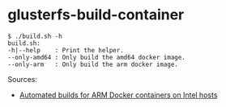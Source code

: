 # glusterfs-build-container

    $ ./build.sh -h
    build.sh:
    -h|--help    : Print the helper.
    --only-amd64 : Only build the amd64 docker image.
    --only-arm   : Only build the arm docker image.

Sources:
- [Automated builds for ARM Docker containers on Intel hosts](https://sedden.github.io/blog/2016/04/11/automated-builds-for-arm-docker-containers-on-intel-hosts/)
